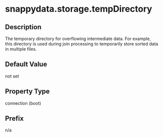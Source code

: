 # snappydata.storage.tempDirectory

## Description

The temporary directory for overflowing intermediate data. For example, this directory is used during join processing to temporarily store sorted data in multiple files.

## Default Value

not set

## Property Type

connection (boot)

## Prefix

n/a
